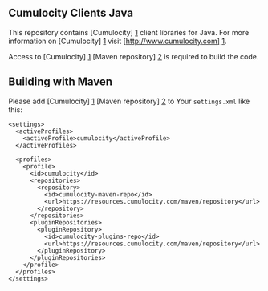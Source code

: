 Cumulocity Clients Java
---------------

This repository contains [Cumulocity] [1] client libraries for Java. For more information on [Cumulocity] [1] visit [http://www.cumulocity.com] [1].

Access to [Cumulocity] [1] [Maven repository] [2] is required to build the code.


Building with Maven
---------------

Please add [Cumulocity] [1] [Maven repository] [2] to Your `settings.xml` like this:

    <settings>
      <activeProfiles>
        <activeProfile>cumulocity</activeProfile>
      </activeProfiles>

      <profiles>
        <profile>
          <id>cumulocity</id>
          <repositories>
            <repository>
              <id>cumulocity-maven-repo</id>
              <url>https://resources.cumulocity.com/maven/repository</url>
            </repository>
          </repositories>
          <pluginRepositories>
            <pluginRepository>
              <id>cumulocity-plugins-repo</id>
              <url>https://resources.cumulocity.com/maven/repository</url>
            </pluginRepository>
          </pluginRepositories>
        </profile>
      </profiles>
    </settings>

  [1]: http://www.cumulocity.com
  [2]: http://maven.apache.org/
  [3]: https://www.cumulocity.com/guides
